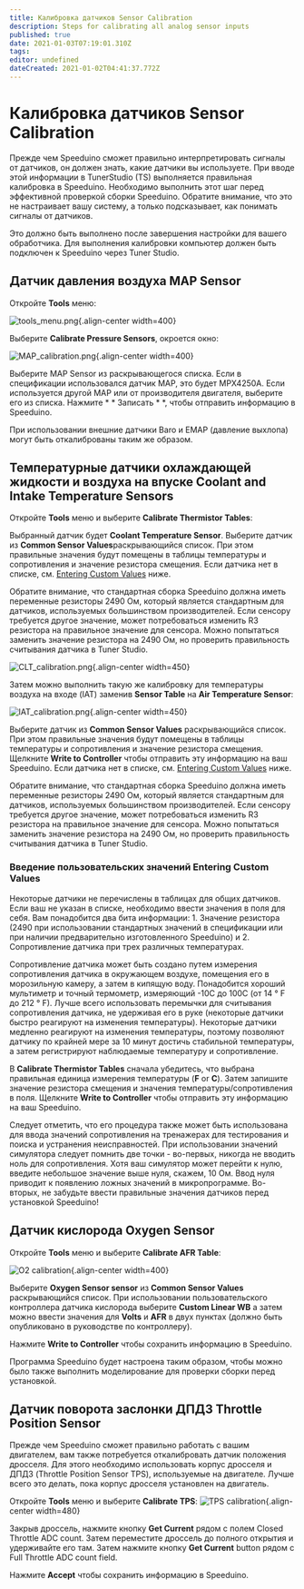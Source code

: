 ```yaml
---
title: Калибровка датчиков Sensor Calibration
description: Steps for calibrating all analog sensor inputs
published: true
date: 2021-01-03T07:19:01.310Z
tags: 
editor: undefined
dateCreated: 2021-01-02T04:41:37.772Z
---
```


# Калибровка датчиков Sensor Calibration

Прежде чем Speeduino сможет правильно интерпретировать сигналы от датчиков, он должен знать, какие датчики вы используете. При вводе этой информации в TunerStudio (TS) выполняется правильная калибровка в Speeduino. Необходимо выполнить этот шаг перед эффективной проверкой сборки Speeduino. Обратите внимание, что это не настраивает вашу систему, а только подсказывает, как понимать сигналы от датчиков.

Это должно быть выполнено после завершения настройки для вашего обработчика. Для выполнения калибровки компьютер должен быть подключен к Speeduino через Tuner Studio.

## Датчик давления воздуха MAP Sensor

Откройте **Tools** меню:

![tools_menu.png](/img/tuning/tools_menu.png){.align-center width=400}

Выберите **Calibrate Pressure Sensors**, окроется окно:

![MAP_calibration.png](/img/tuning/MAP_calibration.png){.align-center width=400}

Выберите MAP Sensor из раскрывающегося списка. Если в спецификации использовался датчик MAP, это будет MPX4250A. Если используется другой MAP или от производителя двигателя, выберите его из списка. Нажмите * * Записать * *, чтобы отправить информацию в Speeduino.

При использовании внешние датчики Baro и EMAP (давление выхлопа) могут быть откалиброваны таким же образом. 


## Температурные датчики охлаждающей жидкости и воздуха на впуске Coolant and Intake Temperature Sensors

Откройте **Tools** меню и выберите **Calibrate Thermistor Tables**:

Выбранный датчик будет **Coolant Temperature Sensor**. Выберите датчик из **Common Sensor Values**раскрывающийся список. При этом правильные значения будут помещены в таблицы температуры и сопротивления и значение резистора смещения. Если датчика нет в списке, см. [Entering Custom Values](#Entering_Custom_Values "wikilink") ниже.

Обратите внимание, что стандартная сборка Speeduino должна иметь переменные резисторы 2490 Ом, который является стандартным для датчиков, используемых большинством производителей. Если сенсору требуется другое значение, может потребоваться изменить R3 резистора на правильное значение для сенсора. Можно попытаться заменить значение резистора на 2490 Ом, но проверить правильность считывания датчика в Tuner Studio.

![CLT_calibration.png](/img/tuning/CLT_calibration.png){.align-center width=450}

Затем можно выполнить такую же калибровку для температуры воздуха на входе (IAT) заменив **Sensor Table** на **Air Temperature Sensor**:

![IAT_calibration.png](/img/tuning/IAT_calibration.png){.align-center width=450}

Выберите датчик из **Common Sensor Values** раскрывающийся список. При этом правильные значения будут помещены в таблицы температуры и сопротивления и значение резистора смещения. Щелкните **Write to Controller** чтобы отправить эту информацию на ваш Speeduino. Если датчика нет в списке, см. [Entering Custom Values](#Entering_Custom_Values "wikilink") ниже.

Обратите внимание, что стандартная сборка Speeduino должна иметь переменные резисторы 2490 Ом, который является стандартным для датчиков, используемых большинством производителей. Если сенсору требуется другое значение, может потребоваться изменить R3 резистора на правильное значение для сенсора. Можно попытаться заменить значение резистора на 2490 Ом, но проверить правильность считывания датчика в Tuner Studio.

### Введение пользовательских значений Entering Custom Values

Некоторые датчики не перечислены в таблицах для общих датчиков. Если ваш не указан в списке, необходимо ввести значения в поля для себя. Вам понадобится два бита информации: 1. Значение резистора (2490 при использовании стандартных значений в спецификации или при наличии предварительно изготовленного Speeduino) и 2. Сопротивление датчика при трех различных температурах.

Сопротивление датчика может быть создано путем измерения сопротивления датчика в окружающем воздухе, помещения его в морозильную камеру, а затем в кипящую воду. Понадобится хороший мультиметр и точный термометр, измеряющий -10C до 100C (от 14 ° F до 212 ° F). Лучше всего использовать перемычки для считывания сопротивления датчика, не удерживая его в руке (некоторые датчики быстро реагируют на изменения температуры). Некоторые датчики медленно реагируют на изменения температуры, поэтому позволяют датчику по крайней мере за 10 минут достичь стабильной температуры, а затем регистрируют наблюдаемые температуру и сопротивление.

В **Calibrate Thermistor Tables** сначала убедитесь, что выбрана правильная единица измерения температуры (**F** or **C**). Затем запишите значение резистора смещения и значения температуры/сопротивления в поля. Щелкните **Write to Controller** чтобы отправить эту информацию на ваш Speeduino.

Следует отметить, что его процедура также может быть использована для ввода значений сопротивления на тренажерах для тестирования и поиска и устранения неисправностей. При использовании значений симулятора следует помнить две точки - во-первых, никогда не вводить ноль для сопротивления. Хотя ваш симулятор может перейти к нулю, введите небольшое значение выше нуля, скажем, 10 Ом. Ввод нуля приводит к появлению ложных значений в микропрограмме. Во-вторых, не забудьте ввести правильные значения датчиков перед установкой Speeduino!

## Датчик кислорода Oxygen Sensor 

Откройте **Tools** меню и выберите **Calibrate AFR Table**:

![O2 calibration](/img/tuning/O2_calibration.png){.align-center width=400}

Выберите **Oxygen Sensor sensor** из **Common Sensor Values** раскрывающийся список. При использовании пользовательского контроллера датчика кислорода выберите **Custom Linear WB** а затем можно ввести значения для **Volts** и **AFR** в двух пунктах (должно быть опубликовано в руководстве по контроллеру).

Нажмите **Write to Controller** чтобы сохранить информацию в Speeduino.

Программа Speeduino будет настроена таким образом, чтобы можно было также выполнить моделирование для проверки сборки перед установкой.


## Датчик поворота заслонки ДПДЗ Throttle Position Sensor

Прежде чем Speeduino сможет правильно работать с вашим двигателем, вам также потребуется откалибровать датчик положения дросселя. Для этого необходимо использовать корпус дросселя и ДПДЗ (Throttle Position Sensor TPS), используемые на двигателе. Лучше всего это делать, пока корпус дросселя установлен на двигатель.

Откройте **Tools** меню и выберите **Calibrate TPS**:
![TPS calibration](/img/tuning/TPS_calibration.png){.align-center width=480}

Закрыв дроссель, нажмите кнопку **Get Current** рядом с полем Closed Throttle ADC count. Затем переместите дроссель до полного открытия и удерживайте его там. Затем нажмите кнопку **Get Current** button рядом с Full Throttle ADC count field.

Нажмите **Accept** чтобы сохранить информацию в Speeduino.